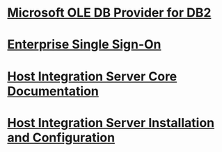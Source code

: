 # [Microsoft OLE DB Provider for DB2](db2oledbv\TOC.md)
# [Enterprise Single Sign-On](esso\TOC.md)
# [Host Integration Server Core Documentation](core\TOC.md)
# [Host Integration Server Installation and Configuration](install-and-config-guides\TOC.md)
